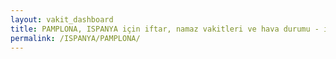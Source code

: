 ```yaml
---
layout: vakit_dashboard
title: PAMPLONA, ISPANYA için iftar, namaz vakitleri ve hava durumu - ilçe/eyalet seç
permalink: /ISPANYA/PAMPLONA/
---
```


<script type="text/javascript">
  var GLOBAL_COUNTRY = 'ISPANYA';
  var GLOBAL_CITY = 'PAMPLONA';
  var GLOBAL_STATE = '';
  var lat = 72;
  var lon = 21;
</script>
